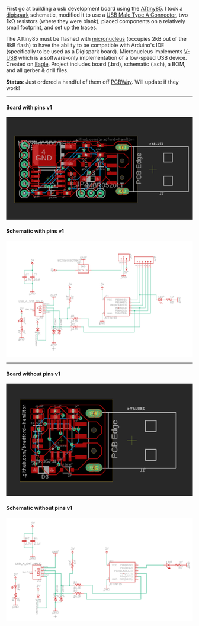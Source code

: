 First go at building a usb development board using the [ATtiny85](https://www.microchip.com/wwwproducts/en/ATtiny85). I took a [digispark](http://digistump.com/products/1) schematic, modified it to use a [USB Male Type A Connector](https://www.sparkfun.com/products/437), two 1kΩ resistors (where they were blank), placed components on a relatively small footprint, and set up the traces.


The ATtiny85 must be flashed with [micronucleus](https://github.com/micronucleus/micronucleus) (occupies 2kB out of the 8kB flash) to have the ability to be compatible with Arduino's IDE (specifically to be used as a Digispark board). Micronucleus implements [V-USB](https://www.obdev.at/products/vusb/index.html) which is a software-only implementation of a low-speed USB device. Created on [Eagle](https://www.autodesk.com/products/eagle/free-download). Project includes board (.brd), schematic (.sch), a BOM, and all gerber & drill files.

__Status__: Just ordered a handful of them off [PCBWay](https://www.pcbway.com/). Will update if they work!

___

#### Board with pins v1
![board](images/board_with_pins.png)

#### Schematic with pins v1
![board](images/schematic_with_pins.png)

___

#### Board without pins v1
![board](images/board_without_pins.png)

#### Schematic without pins v1
![board](images/schematic_without_pins.png)
